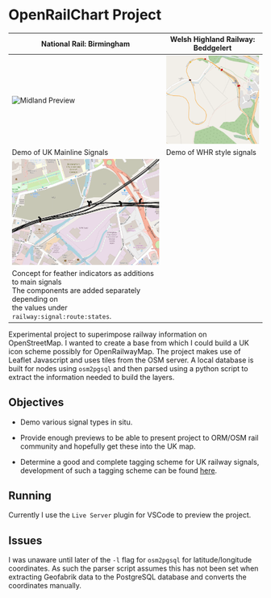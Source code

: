# OpenRailChart Project
|National Rail: Birmingham|Welsh Highland Railway: Beddgelert|
|---|---|
|![Midland Preview](screenshots/westmidlands.png)|![Midland Preview](screenshots/beddgelert.png)|
|Demo of UK Mainline Signals|Demo of WHR style signals|
|![Birmingham Junctions](screenshots/birmingham_feathers.png)| |
|Concept for feather indicators as additions to main signals</br>The components are added separately depending on</br>the values under `railway:signal:route:states`.| |

Experimental project to superimpose railway information on OpenStreetMap. I wanted to create a base from which I could build a UK icon scheme possibly for OpenRailwayMap.
The project makes use of Leaflet Javascript and uses tiles from the OSM server. A local database is built for nodes using `osm2pgsql` and then parsed using a python script to
extract the information needed to build the layers.

## Objectives

* Demo various signal types in situ.

* Provide enough previews to be able to present project to ORM/OSM rail community and hopefully get these into the UK map.

* Determine a good and complete tagging scheme for UK railway signals, development of such a tagging scheme can be found [here](https://github.com/artemis-beta/ukosmrailtags/).

## Running

Currently I use the `Live Server` plugin for VSCode to preview the project.

## Issues

I was unaware until later of the `-l` flag for `osm2pgsql` for latitude/longitude coordinates. As such the parser script assumes this has not been set when extracting Geofabrik data to the PostgreSQL database and converts the coordinates manually.

